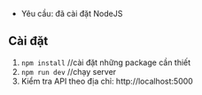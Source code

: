 * Yêu cầu: đã cài đặt NodeJS
## Cài đặt
1.  `npm install` //cài đặt những package cần thiết
2.  `npm run dev` //chạy server
3.  Kiểm tra API theo địa chỉ: http://localhost:5000
